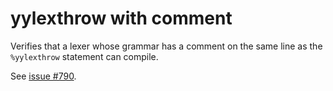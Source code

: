 # yylexthrow with comment

Verifies that a lexer whose grammar has a comment on the same line as the
`%yylexthrow` statement can compile.

See [issue #790](https://github.com/jflex-de/jflex/issues/790).
